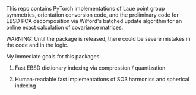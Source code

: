 This repo contains PyTorch implementations of Laue point group symmetries, orientation conversion code,
and the preliminary code for EBSD PCA decomposition via Wilford's batched update algorithm for an 
online exact calculation of covariance matrices.

WARNING: Until the package is released, there could be severe mistakes in the code and in the logic.

My immediate goals for this packages:

1) Fast EBSD dictionary indexing via compression / quantization

2) Human-readable fast implementations of SO3 harmonics and spherical indexing
